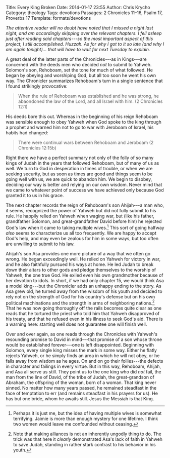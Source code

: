 Title: Every King Broken
Date: 2014-01-17 23:55
Author: Chris Krycho
Category: theology
Tags: devotions
Passages: 2 Chronicles 11–16, Psalm 17, Proverbs 17
Template: formats/devotions

<i class="editorial">The attentive reader will no doubt have noted that I missed
a night last night, and am accordingly skipping over the relevant chapters. I
fell asleep just after reading said chapters---so the *most* important aspect of
this project, I still accomplished. Huzzah. As for why I got to it so late (and
why I am again tonight)... that will have to wait for next Tuesday to
explain.</i>

A great deal of the latter parts of the Chronicles---as in Kings---are concerned
with the deeds men who decided *not* to submit to Yahweh. Solomon's son,
Rehoboam, set the tone for much of what followed. He began by obeying and
worshiping God, but all too soon he went his own way. The Chronicler summarizes
Rehoboam's turn  in a single sentence that I found strikingly provocative:

> When the rule of Rehoboam was established and he was strong, he abaondoned the
> law of the <span class=smcp>Lord</span>, and all Israel with him. (2
> Chronicles 12:1)

His deeds bore this out.  Whereas in the beginning of his reign Rehoboam was
sensible enough to obey Yahweh when God spoke to the king through a prophet and
warned him not to go to war with Jeroboam of Israel, his habits had changed:

> There were continual wars between Rehoboam and Jeroboam (2 Chronicles 12:15b)

Right there we have a perfect summary not only of the folly of so many kings of
Judah in the years that followed Rehoboam, but of many of us as well. We turn to
God in desperation in times of trouble, or when we are seeking security, but as
soon as times are good and things seem to be going well with us, we are quick to
abandon him. We begin to disobey, deciding our way is better and relying on our
own wisdom. Never mind that we came to whatever point of success we have
achieved only because God granted it to us in his grace.

The next chapter records the reign of Rehoboam's son Ahijah---a man who, it
seems, recognized the power of Yahweh but did not fully submit to his rule. He
happily relied on Yahweh when waging war, but (like his father, grandfather
Solomon, and great-grandfather David before him) he rejected God's law when it
came to taking multiple wives.[^wives] This sort of going halfway *also* seems
to characterize us all too frequently. We are happy to accept God's help, and
may even be zealous for him in some ways, but too often are unwilling to submit
to his law.

Ahijah's son Asa provides one more picture of a way that we often go wrong. He
began exceedingly well. He relied on Yahweh for victory in war, and he also
faithfully pursued his ways at home. He led Judah to break down their altars to
other gods and pledge themselves to the worship of Yahweh, the one true God. He
exiled even his own grandmother because of her devotion to idols. In short, if
we had only chapter 15, we would think Asa a model king---but the Chronicler
adds an unhappy ending to the story. As Asa grew old, he turned away from the
wisdom of his youth and decided to rely not on the strength of God for his
country's defense but on his own political machinations and the strength in arms
of neighboring nations.[^politics] That he was now going thoroughly off the
rails becomes quite clear as one reads that he tortured the priest who told him
that Yahweh disapproved of his treaty, and that he refused even in his illness
to seek God's aid. There is a warning here: starting well does not guarantee one
will finish well.

Over and over again, as one reads through the Chronicles with Yahweh's
resounding promise to David in mind---that promise of a son whose throne would
be established forever---one is left disappointed. Beginning with Solomon, every
single king misses the mark in some way. Either he flatly rejects Yahweh, or he
simply finds an area in which he will not obey, or he falls away from wisdom as
he ages. On and on go their follies---the defects in character and failings in
every virtue. But in this way, Rehoboam, Ahijah, and Asa all serve us still.
They point us to the one king who did *not* fail, the man from the line of
David, of the tribe of Judah, the great-grandson of Abraham, the offspring of
the woman, born of a woman. That king never sinned. No matter how many years
passed, he remained steadfast in the face of temptation to err (and remains
steadfast in his prayers for us). He has but one bride, whom he awaits still.
Jesus the Messiah is that King.

[^wives]: Perhaps it is just me, but the idea of having multiple wives is
somewhat terrifying. Jaimie is more than enough mystery for one lifetime. I
think two women would leave me confounded without ceasing.

[^politics]: Note that making alliances is not an inherently ungodly thing to
do. The trick was that here it *clearly* demonstrated Asa's lack of faith in
Yahweh to save Judah, standing in rather stark contrast to his behavior in his
youth.